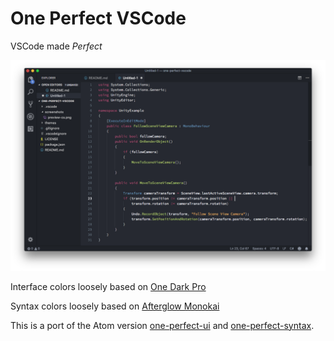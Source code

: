 # One Perfect VSCode

VSCode made _Perfect_

![Preview](https://raw.githubusercontent.com/spencersteers/one-perfect-vscode/master/screenshots/preview.png)

Interface colors loosely based on [One Dark Pro](https://github.com/Binaryify/OneDark-Pro)

Syntax colors loosely based on [Afterglow Monokai](https://github.com/YabataDesign/afterglow-theme)

This is a port of the Atom version [one-perfect-ui](https://github.com/spencersteers/one-perfect-ui) and [one-perfect-syntax](https://github.com/spencersteers/one-perfect-syntax).
